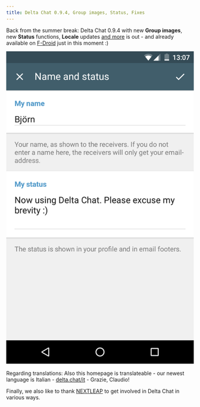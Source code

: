 ```yaml
---
title: Delta Chat 0.9.4, Group images, Status, Fixes
---
```


Back from the summer break: Delta Chat 0.9.4 with new **Group images**, new **Status** functions, **Locale** updates 
[and more](https://github.com/deltachat/deltachat-android/blob/master/CHANGELOG.md#unreleased) is out - and already
available on [F-Droid](https://f-droid.org/packages/com.b44t.messenger/) just in this moment :)

![Status functionality screenshot](../assets/blog/20170826-status.png)

Regarding translations: Also this homepage is translateable - our newest language is Italian - [delta.chat/it](https://delta.chat/it) - Grazie, Claudio!

Finally, we also like to thank [NEXTLEAP](http://nextleap.eu/) to get involved in Delta Chat in various ways.

